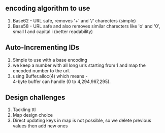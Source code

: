 ## encoding algorithm to use

1. Base62 - URL safe, removes '+' and '/' charecters (simple)
2. Base58 - URL safe and also removes similar charecters like 'o' and '0', small l and capital i (better readability)

## Auto-Incrementing IDs 

1. Simple to use with a base encoding 
2. we keep a number with all long urls starting from 1 and map the encoded number to the url.
3. using Buffer.alloc(4) which means -  
    4-byte buffer can handle (0 to 4,294,967,295).

## Design challenges 
1. Tackling ttl
2. Map design choice 
3. Direct updating keys in map is not possible, so we delete previous values then add new ones